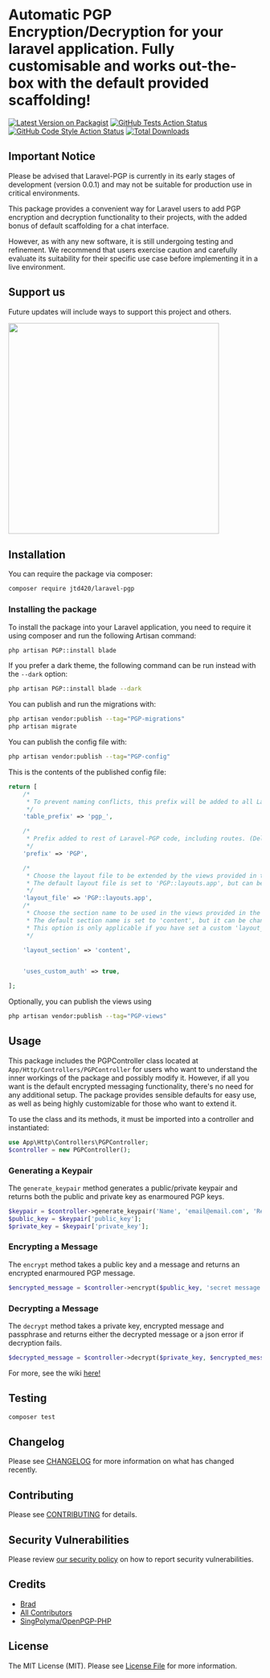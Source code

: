 # Automatic PGP Encryption/Decryption for your laravel application. Fully customisable and works out-the-box with the default provided scaffolding!

[![Latest Version on Packagist](https://img.shields.io/packagist/v/jtd420/laravel-pgp.svg?style=flat-square)](https://packagist.org/packages/jtd420/laravel-pgp)
[![GitHub Tests Action Status](https://img.shields.io/github/actions/workflow/status/jtd420/laravel-pgp/run-tests.yml?branch=main&label=tests&style=flat-square)](https://github.com/jtd420/laravel-pgp/actions?query=workflow%3Arun-tests+branch%3Amain)
[![GitHub Code Style Action Status](https://img.shields.io/github/actions/workflow/status/jtd420/laravel-pgp/fix-php-code-style-issues.yml?branch=main&label=code%20style&style=flat-square)](https://github.com/jtd420/laravel-pgp/actions?query=workflow%3A"Fix+PHP+code+style+issues"+branch%3Amain)
[![Total Downloads](https://img.shields.io/packagist/dt/jtd420/laravel-pgp.svg?style=flat-square)](https://packagist.org/packages/jtd420/laravel-pgp)

## Important Notice
Please be advised that Laravel-PGP is currently in its early stages of development (version 0.0.1) and may not be suitable for production use in critical environments.

This package provides a convenient way for Laravel users to add PGP encryption and decryption functionality to their projects, with the added bonus of default scaffolding for a chat interface.

However, as with any new software, it is still undergoing testing and refinement. We recommend that users exercise caution and carefully evaluate its suitability for their specific use case before implementing it in a live environment.

## Support us

Future updates will include ways to support this project and others.

[<img src="https://upload.wikimedia.org/wikipedia/commons/thumb/9/9a/Laravel.svg/1200px-Laravel.svg.png" width="419px" />](https://github.com/JTD420/laravel-pgp)

## Installation

You can require the package via composer:

```bash
composer require jtd420/laravel-pgp
```

### Installing the package

To install the package into your Laravel application, you need to require it using composer and run the following
Artisan command:

```bash
php artisan PGP::install blade
```

If you prefer a dark theme, the following command can be run instead with the `--dark` option:

```bash
php artisan PGP::install blade --dark
```

You can publish and run the migrations with:

```bash
php artisan vendor:publish --tag="PGP-migrations"
php artisan migrate
```

You can publish the config file with:

```bash
php artisan vendor:publish --tag="PGP-config"
```

This is the contents of the published config file:

```php
return [
    /*
     * To prevent naming conflicts, this prefix will be added to all Laravel-PGP migrations.
     */
    'table_prefix' => 'pgp_',

    /*
     * Prefix added to rest of Laravel-PGP code, including routes. (Delete default to remove prefix)
     */
    'prefix' => 'PGP',

    /*
     * Choose the layout file to be extended by the views provided in the package.
     * The default layout file is set to 'PGP::layouts.app', but can be changed to match your preferred layout.
     */
    'layout_file' => 'PGP::layouts.app',
    /*
     * Choose the section name to be used in the views provided in the package.
     * The default section name is set to 'content', but it can be changed to match the section defined in your custom layout file.
     * This option is only applicable if you have set a custom 'layout_file' with a different '@section()' name.
     */

    'layout_section' => 'content',


    'uses_custom_auth' => true,

];
```

Optionally, you can publish the views using

```bash
php artisan vendor:publish --tag="PGP-views"
```

## Usage

This package includes the PGPController class located at `App/Http/Controllers/PGPController` for users who want to
understand the inner workings of the package and possibly modify it. However, if all you want is the default encrypted
messaging functionality, there's no need for any additional setup. The package provides sensible defaults for easy use,
as well as being highly customizable for those who want to extend it.

To use the class and its methods, it must be imported into a controller and instantiated:

```php
use App\Http\Controllers\PGPController;
$controller = new PGPController();
```

### Generating a Keypair

The `generate_keypair` method generates a public/private keypair and returns both the public and private key as
enarmoured PGP keys.

```php
$keypair = $controller->generate_keypair('Name', 'email@email.com', 'RealSecurePassPhrase');
$public_key = $keypair['public_key'];
$private_key = $keypair['private_key'];
```

### Encrypting a Message

The `encrypt` method takes a public key and a message and returns an encrypted enarmoured PGP message.

```php
$encrypted_message = $controller->encrypt($public_key, 'secret message');
```

### Decrypting a Message

The `decrypt` method takes a private key, encrypted message and passphrase and returns either the decrypted message or a
json error if decryption fails.

```php
$decrypted_message = $controller->decrypt($private_key, $encrypted_message, 'RealSecurePassPhrase');
```

For more, see the wiki [here!](https://github.com/JTD420/laravel-pgp/wiki#usage)

## Testing

```bash
composer test
```

## Changelog

Please see [CHANGELOG](CHANGELOG.md) for more information on what has changed recently.

## Contributing

Please see [CONTRIBUTING](CONTRIBUTING.md) for details.

## Security Vulnerabilities

Please review [our security policy](../../security/policy) on how to report security vulnerabilities.

## Credits

- [Brad](https://github.com/JTD420)
- [All Contributors](../../contributors)
- [SingPolyma/OpenPGP-PHP](https://github.com/singpolyma/openpgp-php/)

## License

The MIT License (MIT). Please see [License File](LICENSE.md) for more information.
